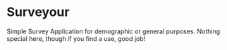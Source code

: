 # Surveyour

Simple Survey Application for demographic or general purposes.
Nothing special here, though if you find a use, good job!